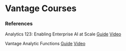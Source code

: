 # Vantage Courses

### References

Analytics 123: Enabling Enterprise AI at Scale
[Guide](https://assets.teradata.com/resourceCenter/downloads/WhitePapers/Analytics-123-Enabling-Enterprise-AI-at-Scale-MD006623.pdf)
[Video](https://www.youtube.com/watch?v=-UKK_KRGt9I)

Vantage Analytic Functions
[Guide](https://docs.teradata.com/r/Teradata-VantageTM-Advanced-SQL-Engine-Analytic-Functions/June-2020/Introduction-to-Teradata-Vantage)
[Video](https://www.youtube.com/watch?v=aUfjkOlQrLs)
